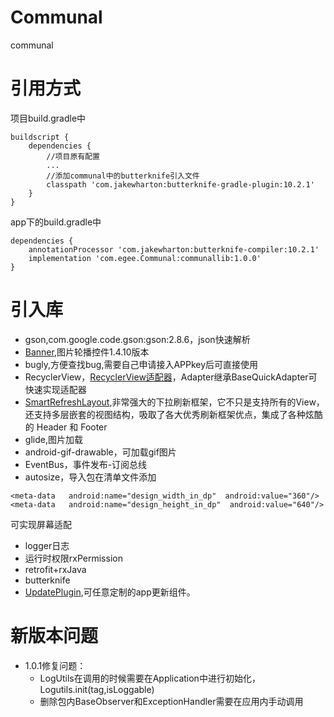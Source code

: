 # Communal
communal  
# 引用方式  
项目build.gradle中 
```
buildscript {
	dependencies {
		//项目原有配置
		...
		//添加communal中的butterknife引入文件
		classpath 'com.jakewharton:butterknife-gradle-plugin:10.2.1'
	}
}
```
app下的build.gradle中<br>
```
dependencies {
	annotationProcessor 'com.jakewharton:butterknife-compiler:10.2.1'
	implementation 'com.egee.Communal:communallib:1.0.0'
}
```

# 引入库<br>
* gson,com.google.code.gson:gson:2.8.6，json快速解析<br>
* [Banner](https://github.com/youth5201314/banner),图片轮播控件1.4.10版本<br>
* bugly,方便查找bug,需要自己申请接入APPkey后可直接使用<br>
* RecyclerView，[RecyclerView适配器](https://github.com/CymChad/BaseRecyclerViewAdapterHelper)，Adapter继承BaseQuickAdapter可快速实现适配器<br>
* [SmartRefreshLayout](https://github.com/scwang90/SmartRefreshLayout),非常强大的下拉刷新框架，它不只是支持所有的View，还支持多层嵌套的视图结构，吸取了各大优秀刷新框架优点，集成了各种炫酷的 Header 和 Footer<br>
* glide,图片加载<br>
* android-gif-drawable，可加载gif图片<br>
* EventBus，事件发布-订阅总线<br>
* autosize，导入包在清单文件添加<br>
```
<meta-data   android:name="design_width_in_dp"  android:value="360"/>
<meta-data   android:name="design_height_in_dp"  android:value="640"/> 
```
可实现屏幕适配  <br>
* logger日志<br>
* 运行时权限rxPermission<br>
* retrofit+rxJava<br>
* butterknife<br>
* [UpdatePlugin](https://github.com/easyandroidgroup/UpdatePlugin),可任意定制的app更新组件。<br>

# 新版本问题<br>
* 1.0.1修复问题：<br>
	* LogUtils在调用的时候需要在Application中进行初始化，Logutils.init(tag,isLoggable)
	* 删除包内BaseObserver和ExceptionHandler需要在应用内手动调用
